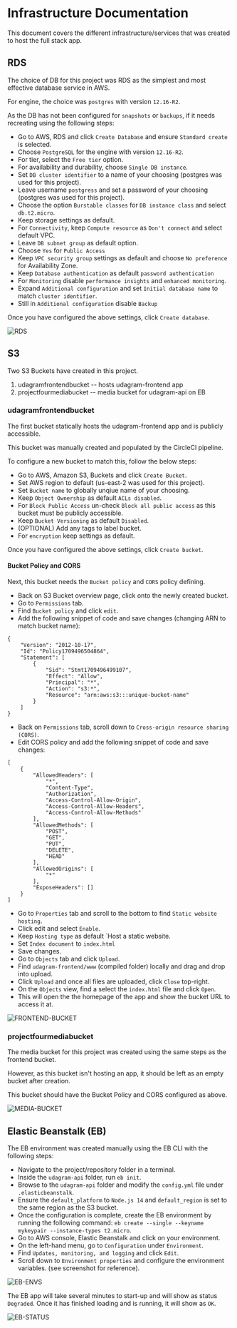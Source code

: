 # Infrastructure Documentation
This document covers the different infrastructure/services that was created to host the full stack app.

## RDS 
The choice of DB for this project was RDS as the simplest and most effective database service in AWS.

For engine, the choice was `postgres` with version `12.16-R2`.

As the DB has not been configured for `snapshots` or `backups`, if it needs recreating using the following steps:

* Go to AWS, RDS and click `Create Database` and ensure `Standard create` is selected.
* Choose `PostgreSQL` for the engine with version `12.16-R2`.
* For tier, select the `Free tier` option.
* For availability and durability, choose `Single DB instance`.
* Set `DB cluster identifier` to a name of your choosing (postgres was used for this project).
* Leave username `postgress` and set a password of your choosing (postgres was used for this project).
* Choose the option `Burstable classes` for `DB instance class` and select `db.t2.micro`.
* Keep storage settings as default.
* For `Connectivity`, keep `Compute resource` as `Don't connect` and select default VPC.
* Leave `DB subnet group` as default option.
* Choose `Yes` for `Public Access`
* Keep `VPC security group` settings as default and choose `No preference` for Availability Zone.
* Keep `Database authentication` as default `password authentication`
* For `Monitoring` disable `performance insights` and `enhanced monitoring`.
* Expand `Additional configuration` and set `Initial database name` to match `cluster identifier`.
* Still in `Additional configuration` disable `Backup`

Once you have configured the above settings, click `Create database`.

![RDS](../SCREENSHOTS/RDS_DB.png)

## S3
Two S3 Buckets have created in this project. 

1. udagramfrontendbucket -- hosts udagram-frontend app
2. projectfourmediabucket -- media bucket for udagram-api on EB

### udagramfrontendbucket
The first bucket statically hosts the udagram-frontend app and is publicly accessible.

This bucket was manually created and populated by the CircleCI pipeline.

To configure a new bucket to match this, follow the below steps:

* Go to AWS, Amazon S3, Buckets and click `Create Bucket`.
* Set AWS region to default (us-east-2 was used for this project).
* Set `Bucket name` to globally unqiue name of your choosing.
* Keep `Object Ownership` as default `ACLs disabled`.
* For `Block Public Access` un-check `Block all public access` as this bucket must be publicly accessible.
* Keep `Bucket Versioning` as default `Disabled`.
* (OPTIONAL) Add any tags to label bucket.
* For `encryption` keep settings as default.

Once you have configured the above settings, click `Create bucket`.

#### Bucket Policy and CORS
Next, this bucket needs the `Bucket policy` and `CORS` policy defining.

* Back on S3 Bucket overview page, click onto the newly created bucket.
* Go to `Permissions` tab.
* Find `Bucket policy` and click `edit`.
* Add the following snippet of code and save changes (changing ARN to match bucket name):

```
{
    "Version": "2012-10-17",
    "Id": "Policy1709496504864",
    "Statement": [
        {
            "Sid": "Stmt1709496499107",
            "Effect": "Allow",
            "Principal": "*",
            "Action": "s3:*",
            "Resource": "arn:aws:s3:::unique-bucket-name"
        }
    ]
}
```

* Back on `Permissions` tab, scroll down to `Cross-origin resource sharing (CORS)`.
* Edit CORS policy and add the following snippet of code and save changes:

```
[
    {
        "AllowedHeaders": [
            "*",
            "Content-Type",
            "Authorization",
            "Access-Control-Allow-Origin",
            "Access-Control-Allow-Headers",
            "Access-Control-Allow-Methods"
        ],
        "AllowedMethods": [
            "POST",
            "GET",
            "PUT",
            "DELETE",
            "HEAD"
        ],
        "AllowedOrigins": [
            "*"
        ],
        "ExposeHeaders": []
    }
]
```

* Go to `Properties` tab and scroll to the bottom to find `Static website hosting`.
* Click edit and select `Enable`.
* Keep `Hosting type` as default `Host a static website.
* Set `Index document` to `index.html`
* Save changes.
* Go to `Objects` tab and click `Upload`.
* Find `udagram-frontend/www` (compiled folder) locally and drag and drop into upload.
* Click `Upload` and once all files are uploaded, click `Close` top-right.
* On the `Objects` view, find a select the `index.html` file and click `Open`.
* This will open the the homepage of the app and show the bucket URL to access it at.

![FRONTEND-BUCKET](../SCREENSHOTS/S3_FRONTEND_BUCKET.png)

### projectfourmediabucket
The media bucket for this project was created using the same steps as the frontend bucket.

However, as this bucket isn't hosting an app, it should be left as an empty bucket after creation.

This bucket should have the Bucket Policy and CORS configured as above.

![MEDIA-BUCKET](../SCREENSHOTS/S3_MEDIA_BUCKET.png)

## Elastic Beanstalk (EB)
The EB environment was created manually using the EB CLI with the following steps:

* Navigate to the project/repository folder in a terminal.
* Inside the `udagram-api` folder, run `eb init`.
* Browse to the `udagram-api` folder and modify the `config.yml` file under `.elasticbeanstalk`.
* Ensure the `default_platform` to `Node.js 14` and `default_region` is set to the same region as the S3 bucket.
* Once the configuration is complete, create the EB environment by running the following command: `eb create --single --keyname mykeypair --instance-types t2.micro`.
* Go to AWS console, Elastic Beanstalk and click on your environment.
* On the left-hand menu, go to `Configuration` under `Environment`.
* Find `Updates, monitoring, and logging` and click `Edit`.
* Scroll down to `Environment properties` and configure the environment variables. (see screenshot for reference).

![EB-ENVS](../SCREENSHOTS/EB_ENVs.png)

The EB app will take several minutes to start-up and will show as status `Degraded`. Once it has finished loading and is running, it will show as `OK`.

![EB-STATUS](../SCREENSHOTS/EB_HEALTH.png)

